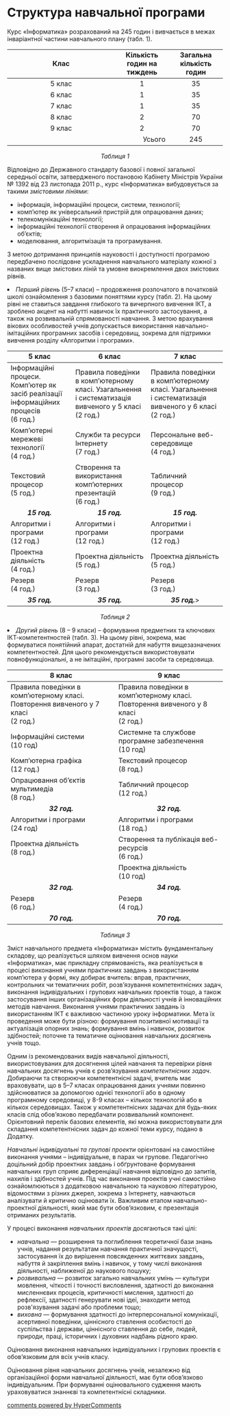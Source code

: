 <div id="hypercomments_widget" class="js-hypercomments-widget invisible"></div>

Структура навчальної програми
=============================================

Курс «Інформатика» розрахований на 245 годин і вивчається в межах інваріантної частини навчального плану (табл. 1).

<table>
  <tr>
    <td width="50%" align="center"><b>Клас</b></td>
    <td width="25%" align="center"><b>Кількість годин на тиждень</b></td>
    <td width="25%" align="center"><b>Загальна кількість годин</b></td>
  </tr>
<tbody>
  <tr>
    <td width="50%" align="center">5 клас</td>
    <td width="25%" align="center">1</td>
    <td width="25%" align="center">35</td>
  </tr>
  <tr>
    <td width="50%" align="center">6 клас</td>
    <td width="25%" align="center">1</td>
    <td width="25%" align="center">35</td>
  </tr>
  <tr>
    <td width="50%" align="center">7 клас</td>
    <td width="25%" align="center">1</td>
    <td width="25%" align="center">35</td>
  </tr>
  <tr>
    <td width="50%" align="center">8 клас</td>
    <td width="25%" align="center">2</td>
    <td width="25%" align="center">70</td>
  </tr>
  <tr>
    <td width="50%" align="center">9 клас</td>
    <td width="25%" align="center">2</td>
    <td width="25%" align="center">70</td>
  </tr>
<tr><td colspan="2" align="right">Усього</td>
<td align="center">245</td></tr>
</tbody>
</table>

<p align="center"><i>Таблиця 1</i></p>

Відповідно до Державного стандарту базової і повної загальної середньої освіти, затвердженого постановою Кабінету Міністрів України № 1392 від 23 листопада 2011 р., курс «Інформатика» вибудовується за такими <i>змістовими лініями</i>: 
<ul>
<li>інформація, інформаційні процеси, системи, технології;</li>
<li>комп’ютер як універсальний пристрій для опрацювання даних;</li>
<li>телекомунікаційні технології;</li>
<li>інформаційні технології створення й опрацювання інформаційних об’єктів;</li>
<li>моделювання, алгоритмізація та програмування.</li>
</ul>

З метою дотримання принципів науковості і доступності програмою передбачено послідовне ускладнення навчального матеріалу кожної з названих вище змістових ліній та умовне виокремлення двох змістових рівнів.

<li><i>Перший рівень</i> (5–7 класи) – продовження розпочатого в початковій школі ознайомлення з базовими поняттями курсу (табл. 2). На цьому рівні не ставиться завдання глибокого та вичерпного вивчення ІКТ, а зроблено акцент на набутті навичок їх практичного застосування, а також на розвивальній спрямованості навчання. З метою врахування вікових особливостей учнів допускається використання навчально-імітаційних програмних засобів і середовищ, зокрема для підтримки вивчення розділу «Алгоритми і програми».</li>

<table>
  <tr>
    <td width="30%" align="center"><b>5 клас</b></td>
    <td width="35%" align="center"><b>6 клас</b></td>
    <td width="35%" align="center"><b>7 клас</b></td>
  </tr>
<tbody>
  <tr>
    <td width="30%">Інформаційні процеси. Комп’ютер як засіб реалізації інформаційних процесів <br>(6 год.) </td>
    <td width="35%">Правила поведінки в комп’ютерному класі. Узагальнення і систематизація вивченого у 5 класі  <br>(2 год.)</td>
    <td width="35%">Правила поведінки в комп’ютерному класі. Узагальнення і систематизація вивченого у 6 класі  <br> (2 год.)</td>
  </tr>
  <tr>
    <td width="30%">Комп’ютерні мережеві технології <br> (4 год.)</td>
    <td width="35%">Служби та ресурси Інтернету <br> (7 год.) </td>
    <td width="35%">Персональне веб-середовище <br> (4 год.)</td>
  </tr>
  <tr>
    <td width="30%">Текстовий процесор <br> (5 год.)</td>
    <td width="35%">Створення та використання комп’ютерних презентацій  <br> (6 год.)</td>
    <td width="35%">Табличний процесор <br> (9 год.)</td>
  </tr>
  <tr>
    <td width="30%" align="center"><b><i>15 год.</i></b></td>
    <td width="35%" align="center"><b><i>15 год.</i></b></td>
    <td width="35%" align="center"><b><i>15 год.</i></b></td>
  </tr>
  <tr>
    <td width="30%">Алгоритми і програми<br> (12 год.)</td>
    <td width="35%">Алгоритми і програми<br> (12 год.)</td>
    <td width="35%">Алгоритми і програми<br> (12 год.)</td>
  </tr>
  <tr>
    <td width="30%">Проектна діяльність <br> (4 год.) </td>
    <td width="35%">Проектна діяльність <br> (5 год.)</td>
    <td width="35%">Проектна діяльність <br> (5 год.)</td>
  </tr>
  <tr>
    <td width="30%">Резерв  <br> (4 год.)</td>
    <td width="35%">Резерв  <br> (3 год.)</td>
    <td width="35%">Резерв  <br> (3 год.)</td>
  </tr>
  <tr>
    <td width="30%" align="center"><b><i>35 год.</i></b></td>
    <td width="35%" align="center"><b><i>35 год.</i></b></td>
    <td width="35%" align="center"><b><i>35 год.</i></b>></td>
  </tr>
</tbody>
</table>

<p align="center"><i>Таблиця 2</i></p>

<li><i>Другий рівень</i> (8 – 9 класи) – формування предметних та ключових ІКТ-компетентностей (табл. 3). На цьому рівні, зокрема, має формуватися понятійний апарат, достатній для набуття вищезазначених компетентностей. Для цього рекомендується використовувати повнофункціональні, а не імітаційні, програмні засоби та середовища.</li>

<table>
  <tr>
    <td width="50%" align="center"><b>8 клас</b></td>
    <td width="50%" align="center"><b>9 клас</b></td>
  </tr>
<tbody>
  <tr>
    <td width="50%">Правила поведінки в комп’ютерному класі. Повторення вивченого у 7 класі <br>
(2 год.)</td>
    <td width="50">Правила поведінки в комп’ютерному класі. Повторення вивченого у 8 класі <br>
(2 год.)
</td>
  </tr>
  <tr>
    <td width="50%">Інформаційні системи <br>
(10 год)
</td>
    <td width="50">Системне та службове програмне забезпечення<br>
(10  год) 
</td>
  </tr>
  <tr>
    <td width="50%">Комп‘ютерна графіка <br>
(12 год.)
</td>
    <td width="50">Текстовий процесор<br>
(8 год.)
</td>
  </tr>
  <tr>
    <td width="50%">Опрацювання об’єктів мультимедіа <br>
(8 год.)
</td>
    <td width="50">Табличний процесор<br>
(12 год.)
</td>
  </tr>
  <tr>
    <td width="50%" align="center"><b><i>32 год.</i></b></td>
    <td width="50" align="center"><b><i>32 год.</i></b></td>
  </tr>
<tr>
    <td width="50%">Алгоритми і програми<br>
(24 год)
</td>
    <td width="50">Алгоритми і програми <br>
(18 год.)
</td>
</tr>
  <tr>
    <td width="50%">Проектна діяльність<br>
(8 год.)
</td>
    <td width="50">Створення та публікація веб-ресурсів <br>
(6 год.)
</td>
  </tr>
  <tr>
    <td width="50%"></td>
    <td width="50">Проектна діяльність<br>
(10 год)
</td>
  </tr>
  <tr>
    <td width="50%" align="center"><b><i>32 год.</i></b></td>
    <td width="50" align="center"><b><i>34 год.</i></b></td>
  </tr>
  <tr>
    <td width="50%">Резерв<br>
(6 год.)
</td>
    <td width="50">Резерв<br>
(4 год.)
</td>
  </tr>
  <tr>
    <td width="50%" align="center"><b><i>70 год.</i></b></td>
    <td width="50" align="center"><b><i>70 год.</i></b></td>
  </tr>
</tbody>
</table>

<p align="center"><i>Таблиця 3</i></p>

Зміст навчального предмета «Інформатика» містить фундаментальну складову, що реалізується шляхом вивчення основ науки «Інформатика», має прикладну спрямованість, яка реалізується в процесі виконання учнями практичних завдань з використанням комп’ютера у формі, яку добирає вчитель: вправ, практичних, контрольних чи тематичних робіт, розв’язування компетентнісних задач, виконання індивідуальних і групових навчальних проектів тощо, а також застосування інших організаційних форм діяльності учнів й інноваційних методів навчання. Виконання учнями практичних завдань із використанням ІКТ є важливою частиною уроку інформатики. Мета їх проведення може бути різною: формування позитивної мотивації та актуалізація опорних знань; формування вмінь і навичок, розвиток здібностей; поточне та тематичне оцінювання навчальних досягнень учнів тощо.

Одним із рекомендованих видів навчальної діяльності, використовуваних для досягнення цілей навчання та перевірки рівня навчальних досягнень учнів є розв’язування <i>компетентнісних задач</i>. Добираючи та створюючи компетентнісні задачі, вчитель має враховувати, що в 5–7 класах опрацювання даних учнями повинно здійснюватися за допомогою однієї технології або в одному програмному середовищі, у 8-9 класах – кількох технологій або в кількох середовищах. Також у компетентнісних задачах для будь-яких класів слід обов’язково передбачати розвивальний компонент. Орієнтовний перелік базових елементів, які можна використовувати для складання компетентнісних задач до кожної теми курсу, подано в Додатку. 

<i>Навчальні індивідуальні та групові проекти</i> орієнтовані на самостійне виконання учнями – індивідуальне, в парах чи групове. Педагогічно доцільний добір проектних завдань і обґрунтоване формування навчальних груп сприяє диференціації навчання відповідно до запитів, нахилів і здібностей учнів. Під час виконання проектів учні самостійно ознайомлюються з додатковою навчальною та науковою літературою, відомостями з різних джерел, зокрема з Інтернету, навчаються аналізувати й критично оцінювати їх. Важливим етапом навчально-проектної діяльності, який має бути обов’язковим, є презентація отриманих  результатів. 

У процесі виконання <i>навчальних проектів</i> досягаються такі цілі: <br>
-	<i>навчальна</i> — розширення та поглиблення теоретичної бази знань учнів, надання результатам навчання практичної значущості, застосування їх до вирішення повсякденних життєвих завдань, набуття й закріплення вмінь і навичок, у тому числі виконання діяльності, наближеної до наукового пошуку; <br>
-	<i>розвивальна</i> — розвиток загально навчальних умінь — культури мовлення, чіткості і точності висловлення, здатності до виконання мисленнєвих процесів, критичності мислення, здатності до рефлексії, здатності генерувати нові ідеї, знаходити метод розв'язування задачі або проблеми тощо;<br>
-	<i>виховна</i> — формування здатності до інтерперсональної комунікації, асертивної поведінки, ціннісного ставлення особистості до суспільства і держави, ціннісного ставлення до себе, людей, природи, праці, історичних і духовних надбань рідного краю.

Оцінювання виконання навчальних індивідуальних і групових проектів є обов’язковим для всіх учнів класу. 

Оцінювання рівня навчальних досягнень учнів, незалежно від організаційної форми навчальної діяльності, має бути обов’язково індивідуальним. При формуванні оцінювального судження мають ураховуватися знаннєві та компетентнісні складники.

<div class="js-hypercomments-container">
<a href="http://hypercomments.com" class="hc-link" title="comments widget">comments powered by HyperComments</a>
</div>